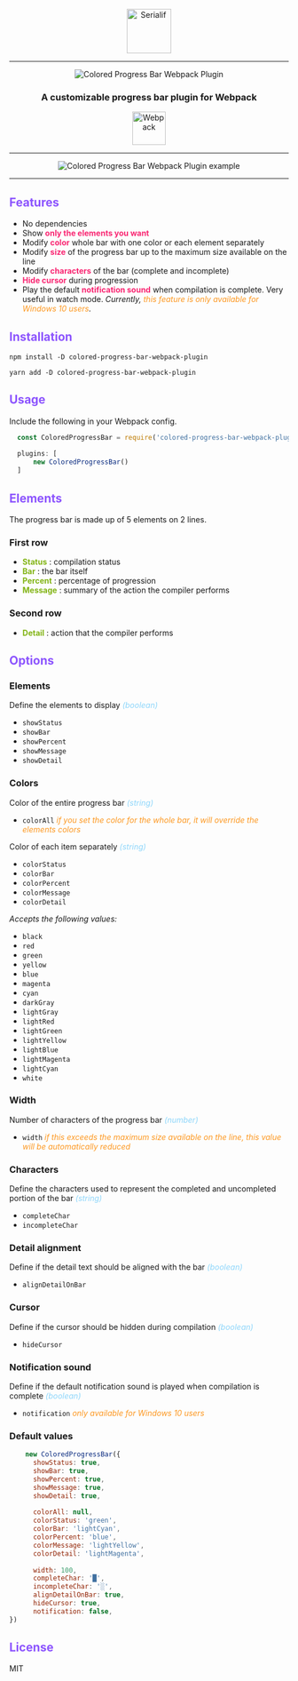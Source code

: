 <div align="center">
    <p align="center"><a href="https://serialif.com"><img width="80" height="80" src="https://serialif.com/images/serialif-white.png" alt="Serialif"></a>
<hr>
    <p align="center"><img src="https://serialif.com/images/colored-progress-bar-webpack-plugin-logo.png"
             alt="Colored Progress Bar Webpack Plugin"></p>

<h3 align="center">A customizable progress bar plugin for Webpack</h3>
<p align="center"><a href="https://github.com/webpack/webpack"><img width="60" height="60" src="https://webpack.js.org/assets/icon-square-big.svg" alt="Webpack"></a></p>
<hr>
<p align="center"><img src="https://serialif.com/images/colored-progress-bar-webpack-plugin-demos.png"
             alt="Colored Progress Bar Webpack Plugin example"></p>
</div>
<hr>

## <span style="color: #8C54FE">Features</span>
- No dependencies
- Show <span style="color: #F92672">**only the elements you want**</span>
- Modify <span style="color: #F92672">**color**</span> whole bar with one color or each element separately
- Modify <span style="color: #F92672">**size**</span> of the progress bar up to the maximum size available on the line
- Modify <span style="color: #F92672">**characters**</span> of the bar (complete and incomplete)
- <span style="color: #F92672">**Hide cursor**</span> during progression
- Play the default <span style="color: #F92672">**notification sound**</span> when compilation is complete. Very useful 
  in watch mode. *Currently, <span style="color: #FD971F">this feature is only available for Windows 10 users</span>.*

## <span style="color: #8C54FE">Installation</span>

```
npm install -D colored-progress-bar-webpack-plugin
```
```
yarn add -D colored-progress-bar-webpack-plugin
```

## <span style="color: #8C54FE">Usage</span>

Include the following in your Webpack config.

```javascript
  const ColoredProgressBar = require('colored-progress-bar-webpack-plugin');
  
  plugins: [
      new ColoredProgressBar()
  ]
```

## <span style="color: #8C54FE">Elements</span>
The progress bar is made up of 5 elements on 2 lines.
### First row

- <span style="color: #82B414">**Status**</span> : compilation status
- <span style="color: #82B414">**Bar**</span> : the bar itself 
- <span style="color: #82B414">**Percent**</span> : percentage of progression
- <span style="color: #82B414">**Message**</span> : summary of the action the compiler performs

### Second row
- <span style="color: #82B414">**Detail**</span> : action that the compiler performs

## <span style="color: #8C54FE">Options</span>
### Elements
Define the elements to display <span style="color: #8ED6FB">*(boolean)*</span>
  - `showStatus`
  - `showBar`
  - `showPercent`
  - `showMessage`
  - `showDetail`

### Colors
Color of the entire progress bar <span style="color: #8ED6FB">*(string)*</span>
  - `colorAll` <span style="color: #FD971F">*if you set the color for the whole bar, it will override the elements colors*</span>
  

Color of each item separately <span style="color: #8ED6FB">*(string)*</span>
  - `colorStatus`
  - `colorBar`
  - `colorPercent`
  - `colorMessage`
  - `colorDetail`

*Accepts the following values:*
  - `black`
  - `red`
  - `green`
  - `yellow`
  - `blue`
  - `magenta`
  - `cyan`
  - `darkGray`
  - `lightGray`
  - `lightRed`
  - `lightGreen`
  - `lightYellow`
  - `lightBlue`
  - `lightMagenta`
  - `lightCyan`
  - `white`

### Width
Number of characters of the progress bar <span style="color: #8ED6FB">*(number)*</span>
  - `width` <span style="color: #FD971F">*if this exceeds the maximum size available on the line, this value will be automatically reduced*</span>

### Characters
Define the characters used to represent the completed and uncompleted portion of the bar <span style="color: #8ED6FB">*(string)*</span>
  - `completeChar`
  - `incompleteChar`

### Detail alignment
Define if the detail text should be aligned with the bar <span style="color: #8ED6FB">*(boolean)*</span>
  - `alignDetailOnBar`

### Cursor
Define if the cursor should be hidden during compilation <span style="color: #8ED6FB">*(boolean)*</span>
  - `hideCursor`
### Notification sound

Define if the default notification sound is played when compilation is complete <span style="color: #8ED6FB">*(boolean)*</span>
  - `notification` <span style="color: #FD971F">*only available for Windows 10 users*</span>


### Default values

```javascript
    new ColoredProgressBar({
      showStatus: true,
      showBar: true,
      showPercent: true,
      showMessage: true,
      showDetail: true,
    
      colorAll: null,
      colorStatus: 'green',
      colorBar: 'lightCyan',
      colorPercent: 'blue',
      colorMessage: 'lightYellow',
      colorDetail: 'lightMagenta',
    
      width: 100,
      completeChar: '█',
      incompleteChar: '░',
      alignDetailOnBar: true,
      hideCursor: true,
      notification: false,
})
```
## <span style="color: #8C54FE">License</span>

MIT
